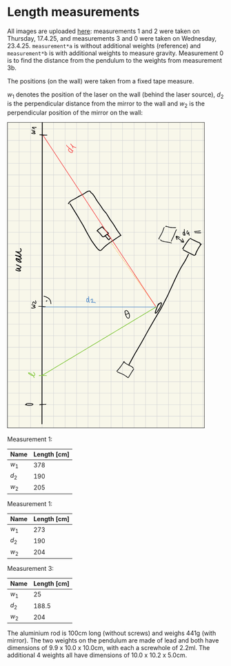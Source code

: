 # Length measurements

All images are uploaded [here](https://drive.google.com/drive/folders/1Izo4OTF3CGaBjcfKXcR-0cL6bZGwFbdK): measurements 1 and 2 were taken on Thursday, 17.4.25, and measurements 3 and 0 were taken on Wednesday, 23.4.25. `measurement*a` is without additional weights (reference) and `measurement*b` is with additional weights to measure gravity. Measurement 0 is to find the distance from the pendulum to the weights from measurement 3b.

The positions (on the wall) were taken from a fixed tape measure.

$w_1$ denotes the position of the laser on the wall (behind the laser source), $d_2$ is the perpendicular distance from the mirror to the wall and $w_2$ is the perpendicular position of the mirror on the wall:

![Sketch of the experiment setup](./setup.png)

Measurement 1:

| Name | Length [cm] |
| --- | --- |
| $w_1$ | 378 |
| $d_2$ | 190 |
| $w_2$ | 205 |

Measurement 1:

| Name | Length [cm] |
| --- | --- |
| $w_1$ | 273 |
| $d_2$ | 190 |
| $w_2$ | 204 |

Measurement 3:

| Name | Length [cm] |
| --- | --- |
| $w_1$ | 25 |
| $d_2$ | 188.5 |
| $w_2$ | 204 |

The aluminium rod is 100cm long (without screws) and weighs 441g (with mirror). The two weights on the pendulum are made of lead and both have dimensions of 9.9 x 10.0 x 10.0cm, with each a screwhole of 2.2ml. The additional 4 weights all have dimensions of 10.0 x 10.2 x 5.0cm.
